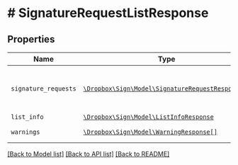 # # SignatureRequestListResponse



## Properties

Name | Type | Description | Notes
------------ | ------------- | ------------- | -------------
| `signature_requests` | [```\Dropbox\Sign\Model\SignatureRequestResponse[]```](SignatureRequestResponse.md) |  Contains information about signature requests.  |  |
| `list_info` | [```\Dropbox\Sign\Model\ListInfoResponse```](ListInfoResponse.md) |    |  |
| `warnings` | [```\Dropbox\Sign\Model\WarningResponse[]```](WarningResponse.md) |  A list of warnings.  |  |

[[Back to Model list]](../../README.md#models) [[Back to API list]](../../README.md#endpoints) [[Back to README]](../../README.md)
